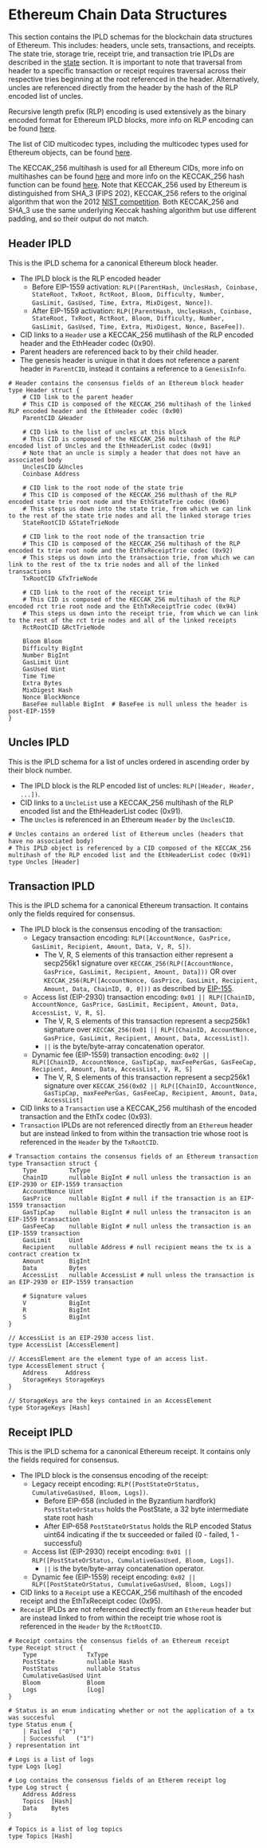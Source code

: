 # Ethereum Chain Data Structures

This section contains the IPLD schemas for the blockchain data structures of Ethereum.
This includes: headers, uncle sets, transactions, and receipts. The state trie, storage trie,
receipt trie, and transaction trie IPLDs are described in the [state](../state.md) section. It
is important to note that traversal from header to a specific transaction or receipt requires traversal
across their respective tries beginning at the root referenced in the header. Alternatively, uncles are referenced
directly from the header by the hash of the RLP encoded list of uncles.

Recursive length prefix (RLP) encoding is used extensively as the binary encoded format for Ethereum IPLD blocks, more info on RLP encoding
can be found [here](https://eth.wiki/en/fundamentals/rlp).

The list of CID multicodec types, including the multicodec types used for Ethereum objects, can be found [here](https://github.com/multiformats/multicodec/blob/master/table.csv).

The KECCAK_256 multihash is used for all Ethereum CIDs, more info on multihashes can be found [here](https://github.com/multiformats/multihash) and more info
on the KECCAK_256 hash function can be found [here](https://csrc.nist.gov/projects/hash-functions/sha-3-project).
Note that KECCAK_256 used by Ethereum is distinguished from SHA_3 (FIPS 202), KECCAK_256 refers to the original algorithm that won the 2012 [NIST competition](https://www.nist.gov/news-events/news/2012/10/nist-selects-winner-secure-hash-algorithm-sha-3-competition).
Both KECCAK_256 and SHA_3 use the same underlying Keccak hashing algorithm but use different padding, and so their output do not match.

## Header IPLD

This is the IPLD schema for a canonical Ethereum block header.
* The IPLD block is the RLP encoded header
  * Before EIP-1559 activation: `RLP([ParentHash, UnclesHash, Coinbase, StateRoot, TxRoot, RctRoot, Bloom, Difficulty, Number, GasLimit, GasUsed, Time, Extra, MixDigest, Nonce])`.
  * After EIP-1559 activation: `RLP([ParentHash, UnclesHash, Coinbase, StateRoot, TxRoot, RctRoot, Bloom, Difficulty, Number, GasLimit, GasUsed, Time, Extra, MixDigest, Nonce, BaseFee])`.
* CID links to a `Header` use a KECCAK_256 mutlihash of the RLP encoded header and the EthHeader codec (0x90).
* Parent headers are referenced back to by their child header.
* The genesis header is unique in that it does not reference a parent header in `ParentCID`, instead it contains a reference to a `GenesisInfo`.

```ipldsch
# Header contains the consensus fields of an Ethereum block header
type Header struct {
    # CID link to the parent header
    # This CID is composed of the KECCAK_256 multihash of the linked RLP encoded header and the EthHeader codec (0x90)
    ParentCID &Header
    
    # CID link to the list of uncles at this block
    # This CID is composed of the KECCAK_256 multihash of the RLP encoded list of Uncles and the EthHeaderList codec (0x91)
    # Note that an uncle is simply a header that does not have an associated body
    UnclesCID &Uncles
    Coinbase Address
    
    # CID link to the root node of the state trie
    # This CID is composed of the KECCAK_256 multhash of the RLP encoded state trie root node and the EthStateTrie codec (0x96)
    # This steps us down into the state trie, from which we can link to the rest of the state trie nodes and all the linked storage tries
    StateRootCID &StateTrieNode
    
    # CID link to the root node of the transaction trie
    # This CID is composed of the KECCAK_256 multihash of the RLP encoded tx trie root node and the EthTxReceiptTrie codec (0x92)
    # This steps us down into the transaction trie, from which we can link to the rest of the tx trie nodes and all of the linked transactions
    TxRootCID &TxTrieNode
    
    # CID link to the root of the receipt trie
    # This CID is composed of the KECCAK_256 multihash of the RLP encoded rct trie root node and the EthTxReceiptTrie codec (0x94)
    # This steps us down into the receipt trie, from which we can link to the rest of the rct trie nodes and all of the linked receipts
    RctRootCID &RctTrieNode
    
    Bloom Bloom
    Difficulty BigInt
    Number BigInt
    GasLimit Uint
    GasUsed Uint
    Time Time
    Extra Bytes
    MixDigest Hash
    Nonce BlockNonce
    BaseFee nullable BigInt  # BaseFee is null unless the header is post-EIP-1559
}
```

## Uncles IPLD
This is the IPLD schema for a list of uncles ordered in ascending order by their block number.
* The IPLD block is the RLP encoded list of uncles: `RLP([Header, Header, ...])`.
* CID links to a `UncleList` use a KECCAK_256 multihash of the RLP encoded list and the EthHeaderList codec (0x91).
* The `Uncles` is referenced in an Ethereum `Header` by the `UnclesCID`.

```ipldsch
# Uncles contains an ordered list of Ethereum uncles (headers that have no associated body)
# This IPLD object is referenced by a CID composed of the KECCAK_256 multihash of the RLP encoded list and the EthHeaderList codec (0x91)
type Uncles [Header]
```

## Transaction IPLD
This is the IPLD schema for a canonical Ethereum transaction. It contains only the fields required for consensus.
* The IPLD block is the consensus encoding of the transaction:
  * Legacy transaction encoding: `RLP([AccountNonce, GasPrice, GasLimit, Recipient, Amount, Data, V, R, S])`.
    * The V, R, S elements of this transaction either represent a secp256k1 signature over `KECCAK_256(RLP([AccountNonce, GasPrice, GasLimit, Recipient, Amount, Data]))` OR
      over `KECCAK_256(RLP([AccountNonce, GasPrice, GasLimit, Recipient, Amount, Data, ChainID, 0, 0]))` as described by [EIP-155](https://github.com/ethereum/EIPs/blob/master/EIPS/eip-155.md).
  * Access list (EIP-2930) transaction encoding: `0x01 || RLP([ChainID, AccountNonce, GasPrice, GasLimit, Recipient, Amount, Data, AccessList, V, R, S]`.
    * The V, R, S elements of this transaction represent a secp256k1 signature over `KECCAK_256(0x01 || RLP([ChainID, AccountNonce, GasPrice, GasLimit, Recipient, Amount, Data, AccessList])`.
    * `||` is the byte/byte-array concatenation operator.
  * Dynamic fee (EIP-1559) transaction encoding: `0x02 || RLP([ChainID, AccountNonce, GasTipCap, maxFeePerGas, GasFeeCap, Recipient, Amount, Data, AccessList, V, R, S]`
    * The V, R, S elements of this transaction represent a secp256k1 signature over `KECCAK_256(0x02 || RLP([ChainID, AccountNonce, GasTipCap, maxFeePerGas, GasFeeCap, Recipient, Amount, Data, AccessList]`
* CID links to a `Transaction` use a KECCAK_256 multihash of the encoded transaction and the EthTx codec (0x93).
* `Transaction` IPLDs are not referenced directly from an `Ethereum` header but are instead linked to from within the transaction trie whose root is referenced in the `Header` by the `TxRootCID`.
```ipldsch
# Transaction contains the consensus fields of an Ethereum transaction
type Transaction struct {
    Type         TxType
    ChainID      nullable BigInt # null unless the transaction is an EIP-2930 or EIP-1559 transaction
    AccountNonce Uint
    GasPrice     nullable BigInt # null if the transaction is an EIP-1559 transaction
    GasTipCap    nullable BigInt # null unless the transaciton is an EIP-1559 transaction
    GasFeeCap    nullable BigInt # null unless the transaction is an EIP-1559 transaction
    GasLimit     Uint
    Recipient    nullable Address # null recipient means the tx is a contract creation tx
    Amount       BigInt
    Data         Bytes
    AccessList   nullable AccessList # null unless the transaction is an EIP-2930 or EIP-1559 transaction
    
    # Signature values
    V            BigInt
    R            BigInt
    S            BigInt
}

// AccessList is an EIP-2930 access list.
type AccessList [AccessElement]

// AccessElement are the element type of an access list.
type AccessElement struct {
    Address     Address
    StorageKeys StorageKeys
}

// StorageKeys are the keys contained in an AccessElement
type StorageKeys [Hash]
```

## Receipt IPLD
This is the IPLD schema for a canonical Ethereum receipt. It contains only the fields required for consensus.
* The IPLD block is the consensus encoding of the receipt:
  * Legacy receipt encoding: `RLP([PostStateOrStatus, CumulativeGasUsed, Bloom, Logs])`.
    * Before EIP-658 (included in the Byzantium hardfork) `PostStateOrStatus` holds the PostState, a 32 byte intermediate state root hash
    * After EIP-658 `PostStateOrStatus` holds the RLP encoded Status uint64 indicating if the tx succeeded or failed (0 - failed, 1 - successful)
  * Access list (EIP-2930) receipt encoding: `0x01 || RLP([PostStateOrStatus, CumulativeGasUsed, Bloom, Logs])`.
    * `||` is the byte/byte-array concatenation operator.
  * Dynamic fee (EIP-1559) receipt encoding: `0x02 || RLP([PostStateOrStatus, CumulativeGasUsed, Bloom, Logs])`
* CID links to a `Receipt` use a KECCAK_256 multihash of the encoded receipt and the EthTxReceipt codec (0x95).
* `Receipt` IPLDs are not referenced directly from an `Ethereum` header but are instead linked to from within the receipt trie whose root is referenced in the `Header` by the `RctRootCID`.
```ipldsch
# Receipt contains the consensus fields of an Ethereum receipt
type Receipt struct {
    Type              TxType
    PostState         nullable Hash
    PostStatus        nullable Status
    CumulativeGasUsed Uint
    Bloom             Bloom
    Logs              [Log]
}

# Status is an enum indicating whether or not the application of a tx was succesful
type Status enum {
    | Failed  ("0")
    | Successful   ("1")
} representation int

# Logs is a list of logs
type Logs [Log]

# Log contains the consensus fields of an Etherem receipt log
type Log struct {
    Address Address
    Topics  [Hash]
    Data    Bytes
}

# Topics is a list of log topics
type Topics [Hash]
```
